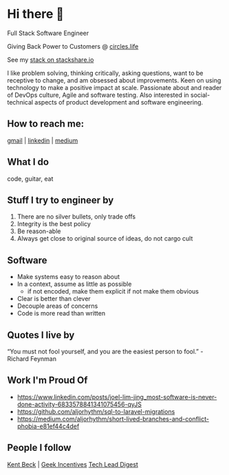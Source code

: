# Hi there 👋

Full Stack Software Engineer

Giving Back Power to Customers @ [circles.life](https://www.circles.life/sg/careers/)

See my [stack on stackshare.io](https://stackshare.io/aljorhythm)

I like problem solving, thinking critically, asking questions, want to be receptive to change, and am obsessed about improvements. Keen on using technology to make a positive impact at scale. Passionate about and reader of DevOps culture, Agile and software testing. Also interested in social-technical aspects of product development and software engineering.

## How to reach me:

<a href='mailto:103879u@gmail.com'>gmail</a> | <a href='https://www.linkedin.com/in/joel-lim-jing/'>linkedin</a> | <a href='https://medium.com/aljorhythm'>medium</a>

## What I do

code, guitar, eat

## Stuff I try to engineer by

1. There are no silver bullets, only trade offs
2. Integrity is the best policy
3. Be reason-able
4. Always get close to original source of ideas, do not cargo cult

## Software

- Make systems easy to reason about
- In a context, assume as little as possible
  - if not encoded, make them explicit if not make them obvious
- Clear is better than clever
- Decouple areas of concerns
- Code is more read than written

## Quotes I live by

“You must not fool yourself, and you are the easiest person to fool.”  - Richard Feynman

## Work I'm Proud Of

- https://www.linkedin.com/posts/joel-lim-jing_most-software-is-never-done-activity-6833578841341075456-qyJS
- https://github.com/aljorhythm/sql-to-laravel-migrations
- https://medium.com/aljorhythm/short-lived-branches-and-conflict-phobia-e81ef44c4def

## People I follow

[Kent Beck](https://en.wikipedia.org/wiki/Kent_Beck) | [Geek Incentives](https://geekincentives.substack.com/)
[Tech Lead Digest](techleaddigest.net)